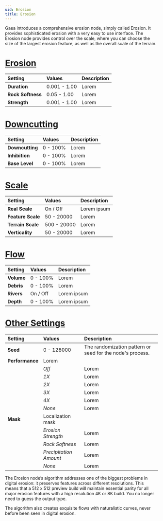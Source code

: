 ```yaml
---
uid: Erosion
title: Erosion
---
```


Gaea introduces a comprehensive erosion node, simply called Erosion. It provides sophisticated erosion with a very easy to use interface. The Erosion node provides control over the scale, where you can choose the size of the largest erosion feature, as well as the overall scale of the terrain.

# [Erosion](#tab/tabid-a)
| Setting           | Values       | Description |
| :---------------- | :----------- | :---------- |
| **Duration**      | 0.001 - 1.00 | Lorem       |
| **Rock Softness** | 0.05 - 1.00  | Lorem       |
| **Strength**      | 0.001 - 1.00 | Lorem       |

# [Downcutting](#tab/tabid-b)
| Setting         | Values      | Description |
| :-------------- | :---------- | :---------- |
| **Downcutting** | 0 - 100% | Lorem       |
| **Inhibition**  | 0 - 100% | Lorem       |
| **Base Level**  | 0 - 100% | Lorem       |

# [Scale](#tab/tabid-c)
| Setting           | Values      | Description |
| :---------------- | :---------- | :---------- |
| **Real Scale**    | On / Off    | Lorem ipsum |
| **Feature Scale** | 50 - 20000  | Lorem       |
| **Terrain Scale** | 500 - 20000 | Lorem       |
| **Verticality**   | 50 - 20000  | Lorem       |

# [Flow](#tab/tabid-d)
| Setting    | Values      | Description |
| :--------- | :---------- | :---------- |
| **Volume** | 0 - 100% | Lorem       |
| **Debris** | 0 - 100% | Lorem       |
| **Rivers** | On / Off    | Lorem ipsum |
| **Depth**  | 0 - 100% | Lorem ipsum |

# [Other Settings](#tab/tabid-e)
| Setting         | Values                 | Description                                               |
| :-------------- | :--------------------- | :-------------------------------------------------------- |
| **Seed**        | 0 - 128000             | The randomization pattern or seed for the node's process. |
| **Performance** | Lorem                  |
|                 | *Off*                  | Lorem                                                     |
|                 | *1X*                   | Lorem                                                     |
|                 | *2X*                   | Lorem                                                     |
|                 | *3X*                   | Lorem                                                     |
|                 | *4X*                   | Lorem                                                     |
|                 | *None*                 | Lorem                                                     |
| **Mask**        | Localization mask      |
|                 | *Erosion Strength*     | Lorem                                                     |
|                 | *Rock Softness*        | Lorem                                                     |
|                 | *Precipitation Amount* | Lorem                                                     |
|                 | *None*                 | Lorem                                                     |


The Erosion node’s algorithm addresses one of the biggest problems in digital erosion: it preserves features across different resolutions. This means that a 512 x 512 preview build will maintain essential parity for all major erosion features with a high resolution 4K or 8K build. You no longer need to guess the output type.

The algorithm also creates exquisite flows with naturalistic curves, never before been seen in digital erosion.
